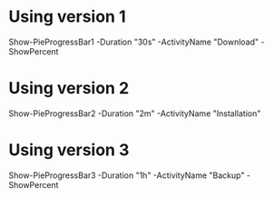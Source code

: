 # Using version 1
Show-PieProgressBar1 -Duration "30s" -ActivityName "Download" -ShowPercent

# Using version 2
Show-PieProgressBar2 -Duration "2m" -ActivityName "Installation"

# Using version 3
Show-PieProgressBar3 -Duration "1h" -ActivityName "Backup" -ShowPercent